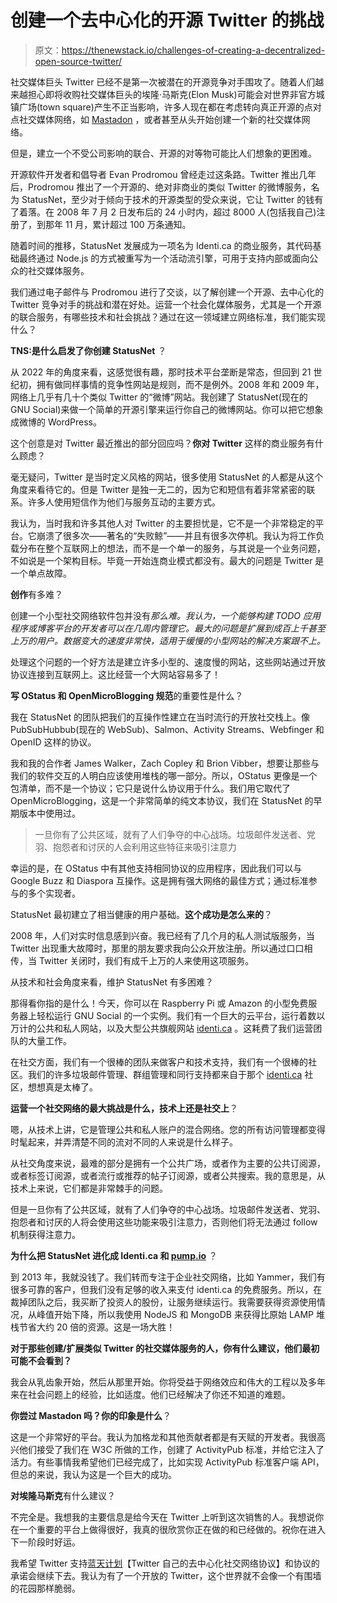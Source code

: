 # 创建一个去中心化的开源 Twitter 的挑战

> 原文：<https://thenewstack.io/challenges-of-creating-a-decentralized-open-source-twitter/>

社交媒体巨头 Twitter 已经不是第一次被潜在的开源竞争对手围攻了。随着人们越来越担心即将收购社交媒体巨头的埃隆·马斯克(Elon Musk)可能会对世界非官方城镇广场(town square)产生不正当影响，许多人现在都在考虑转向真正开源的点对点社交媒体网络，如 [Mastadon](https://mastodon.social/about) ，或者甚至从头开始创建一个新的社交媒体网络。

但是，建立一个不受公司影响的联合、开源的对等物可能比人们想象的更困难。

开源软件开发者和倡导者 Evan Prodromou 曾经走过这条路。Twitter 推出几年后，Prodromou 推出了一个开源的、绝对非商业的类似 Twitter 的微博服务，名为 StatusNet，至少对于倾向于技术的开源类型的受众来说，它让 Twitter 的钱有了着落。在 2008 年 7 月 2 日发布后的 24 小时内，超过 8000 人(包括我自己)注册了，到那年 11 月，累计超过 100 万条通知。

随着时间的推移，StatusNet 发展成为一项名为 Identi.ca 的商业服务，其代码基础最终通过 Node.js 的方式被重写为一个活动流引擎，可用于支持内部或面向公众的社交媒体服务。

我们通过电子邮件与 Prodromou 进行了交谈，以了解创建一个开源、去中心化的 Twitter 竞争对手的挑战和潜在好处。运营一个社会化媒体服务，尤其是一个开源的联合服务，有哪些技术和社会挑战？通过在这一领域建立网络标准，我们能实现什么？

**TNS:是什么启发了你创建 StatusNet** ？

从 2022 年的角度来看，这感觉很有趣，那时技术平台垄断是常态，但回到 21 世纪初，拥有做同样事情的竞争性网站是规则，而不是例外。2008 年和 2009 年，网络上几乎有几十个类似 Twitter 的“微博”网站。我创建了 StatusNet(现在的 GNU Social)来做一个简单的开源引擎来运行你自己的微博网站。你可以把它想象成微博的 WordPress。

这个创意是对 Twitter 最近推出的部分回应吗？**你对 Twitter** 这样的商业服务有什么顾虑？

毫无疑问，Twitter 是当时定义风格的网站，很多使用 StatusNet 的人都是从这个角度来看待它的。但是 Twitter 是独一无二的，因为它和短信有着非常紧密的联系。许多人使用短信作为他们与服务互动的主要方式。

我认为，当时我和许多其他人对 Twitter 的主要担忧是，它不是一个非常稳定的平台。它崩溃了很多次——著名的“失败鲸”——并且有很多次停机。我认为将工作负载分布在整个互联网上的想法，而不是一个单一的服务，与其说是一个业务问题，不如说是一个架构目标。毕竟一开始连商业模式都没有。最大的问题是 Twitter 是一个单点故障。

**创作**有多难？

创建一个小型社交网络软件包并没有*那么难。我认为，一个能够构建 TODO 应用程序或博客平台的开发者可以在几周内管理它。最大的问题是扩展到成百上千甚至上万的用户。数据变大的速度非常快，适用于缓慢的小型网站的解决方案跟不上。*

处理这个问题的一个好方法是建立许多小型的、速度慢的网站，这些网站通过开放协议连接到互联网上。这比经营一个大网站容易多了！

**写 OStatus 和 OpenMicroBlogging 规范**的重要性是什么？

我在 StatusNet 的团队把我们的互操作性建立在当时流行的开放社交栈上。像 PubSubHubbub(现在的 WebSub)、Salmon、Activity Streams、Webfinger 和 OpenID 这样的协议。

我和我的合作者 James Walker，Zach Copley 和 Brion Vibber，想要让那些与我们的软件交互的人明白应该使用堆栈的哪一部分。所以，OStatus 更像是一个包清单，而不是一个协议；它只是说什么协议用于什么。我们用它取代了 OpenMicroBlogging，这是一个非常简单的纯文本协议，我们在 StatusNet 的早期版本中使用过。

> 一旦你有了公共区域，就有了人们争夺的中心战场。垃圾邮件发送者、党羽、抱怨者和讨厌的人会利用这些特征来吸引注意力

幸运的是，在 OStatus 中有其他支持相同协议的应用程序，因此我们可以与 Google Buzz 和 Diaspora 互操作。这是拥有强大网络的最佳方式；通过标准参与的多个实现者。

StatusNet 最初建立了相当健康的用户基础。**这个成功是怎么来的**？

2008 年，人们对实时信息感到兴奋。我已经有了几个月的私人测试版服务，当 Twitter 出现重大故障时，那里的朋友要求我向公众开放注册。所以通过口口相传，当 Twitter 关闭时，我们有成千上万的人来使用这项服务。

从技术和社会角度来看，维护 StatusNet 有多困难？

那得看你指的是什么！今天，你可以在 Raspberry Pi 或 Amazon 的小型免费服务器上轻松运行 GNU Social 的一个实例。我们有一个巨大的云平台，运行着数以万计的公共和私人网站，以及大型公共旗舰网站 [identi.ca](http://identi.ca/) 。这耗费了我们运营团队的大量工作。

在社交方面，我们有一个很棒的团队来做客户和技术支持，我们有一个很棒的社区。我们的许多垃圾邮件管理、群组管理和同行支持都来自于那个 [identi.ca](http://identi.ca/) 社区，想想真是太棒了。

**运营一个社交网络的最大挑战是什么，技术上还是社交上**？

嗯，从技术上讲，它是管理公共和私人账户的混合网络。您的所有访问管理都变得时髦起来，并弄清楚不同的流对不同的人来说是什么样子。

从社交角度来说，最难的部分是拥有一个公共广场，或者作为主要的公共订阅源，或者标签订阅源，或者流行或推荐的帖子订阅源，或者公共搜索。我的意思是，从技术上来说，它们都是非常棘手的问题。

但是一旦你有了公共区域，就有了人们争夺的中心战场。垃圾邮件发送者、党羽、抱怨者和讨厌的人将会使用这些功能来吸引注意力，否则他们将无法通过 follow 机制获得注意力。

**为什么把 StatusNet 进化成 Identi.ca 和 [pump.io](http://pump.io/ "Click to open http://pump.io/")** ？

到 2013 年，我就没钱了。我们转而专注于企业社交网络，比如 Yammer，我们有很多可靠的客户，但我们没有足够的收入来支付 identi.ca 的免费服务。所以，在裁掉团队之后，我买断了投资人的股份，让服务继续运行。我需要获得资源使用情况，从峰值开始下降，所以我使用 NodeJS 和 MongoDB 来获得比原始 LAMP 堆栈节省大约 20 倍的资源。这是一场大胜！

**对于那些创建/扩展类似 Twitter 的社交媒体服务的人，你有什么建议，他们最初可能不会看到？**

我会从乳齿象开始，然后从那里开始。你将受益于网络效应和伟大的工程以及多年来在社会问题上的经验，比如适度。他们已经解决了你还不知道的难题。

**你尝过 Mastadon 吗？你的印象是什么**？

这是一个非常好的平台。我认为加格龙和其他贡献者都是有天赋的开发者。我很高兴他们接受了我们在 W3C 所做的工作，创建了 ActivityPub 标准，并给它注入了活力。有些事情我希望他们已经完成了，比如实现 ActivityPub 标准客户端 API，但总的来说，我认为这是一个巨大的成功。

**对埃隆马斯克**有什么建议？

不完全是。我想我的主要信息是给今天在 Twitter 上听到这次销售的人。我想说你在一个重要的平台上做得很好，我真的很欣赏你正在做的和已经做的。祝你在进入下一阶段时好运。

我希望 Twitter 支持[蓝天计划](https://blueskyweb.org/)【Twitter 自己的去中心化社交网络协议】和协议的承诺会继续下去。我认为有了一个开放的 Twitter，这个世界就不会像一个有围墙的花园那样脆弱。

<svg xmlns:xlink="http://www.w3.org/1999/xlink" viewBox="0 0 68 31" version="1.1"><title>Group</title> <desc>Created with Sketch.</desc></svg>